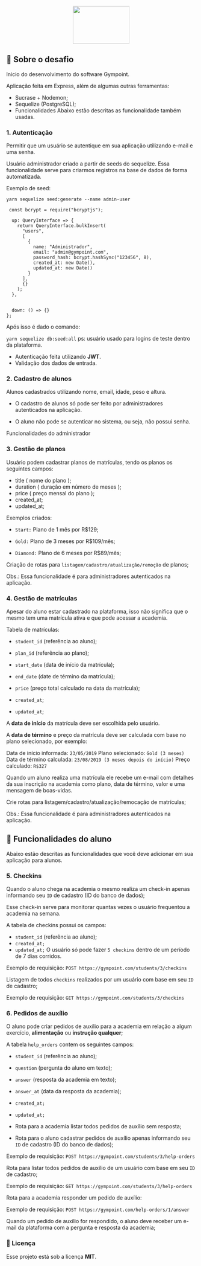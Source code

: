 <p align="center">
  <img width="150" height="100" src="https://github.com/Rocketseat/bootcamp-gostack-desafio-03/raw/master/.github/logo.png">
</p>   
 
 ## :open_file_folder: Sobre o desafio
Inicio do desenvolvimento do software Gympoint.

Aplicação feita em Express, além de algumas outras ferramentas:

* Sucrase + Nodemon;
* Sequelize (PostgreSQL);
* Funcionalidades
Abaixo estão descritas as funcionalidade também usadas.

### 1. Autenticação
Permitir que um usuário se autentique em sua aplicação utilizando e-mail e uma senha.

Usuário administrador criado a partir de seeds do sequelize. Essa funcionalidade serve para criarmos registros na base de dados de forma automatizada.

Exemplo de seed:

``yarn sequelize seed:generate --name admin-user``


`` const bcrypt = require("bcryptjs");``

``` module.exports = {
  up: QueryInterface => {
    return QueryInterface.bulkInsert(
      "users",
      [
        {
          name: "Administrador",
          email: "admin@gympoint.com",
          password_hash: bcrypt.hashSync("123456", 8),
          created_at: new Date(),
          updated_at: new Date()
        }
      ],
      {}
    );
  },


  down: () => {}
}; 
```

Após isso é dado o comando:

``yarn sequelize db:seed:all``
ps: usuário usado para logins de teste dentro da plataforma.

* Autenticação feita utilizando **JWT**.
* Validação dos dados de entrada.

### 2. Cadastro de alunos
Alunos cadastrados utilizando nome, email, idade, peso e altura.

* O cadastro de alunos só pode ser feito por administradores autenticados na aplicação.

* O aluno não pode se autenticar no sistema, ou seja, não possui senha.


Funcionalidades do administrador

### 3. Gestão de planos

Usuário podem cadastrar planos de matrículas, tendo os planos os seguintes campos: 

* title ( nome do plano );
* duration ( duração em número de meses );
* price ( preço mensal do plano );
* created_at;
* updated_at;

Exemplos criados:

* `Start:` Plano de 1 mês por R$129; 

* `Gold:` Plano de 3 meses por R$109/mês; 

* `Diamond:` Plano de 6 meses por R$89/mês;  

Criação de rotas para `listagem/cadastro/atualização/remoção` de planos;

Obs.: Essa funcionalidade é para administradores autenticados na aplicação.


### 4. Gestão de matrículas
Apesar do aluno estar cadastrado na plataforma, isso não significa que o mesmo tem uma matrícula ativa e que pode acessar a academia.

Tabela de matrículas:

* `student_id` (referência ao aluno);  

* `plan_id` (referência ao plano);  

* `start_date` (data de início da matrícula);  

* `end_date` (date de término da matrícula);  

* `price` (preço total calculado na data da matrícula);  

* `created_at`;  

* `updated_at`;  

A **data de início** da matrícula deve ser escolhida pelo usuário.

A **data de término** e preço da matrícula deve ser calculada com base no plano selecionado, por exemplo:

Data de início informada: `23/05/2019` Plano selecionado: `Gold (3 meses)` Data de término calculada: `23/08/2019 (3 meses depois do início)` Preço calculado: `R$327`

Quando um aluno realiza uma matrícula ele recebe um e-mail com detalhes da sua inscrição na academia como plano, data de término, valor e uma mensagem de boas-vidas.

Crie rotas para listagem/cadastro/atualização/remocação de matrículas;

Obs.: Essa funcionalidade é para administradores autenticados na aplicação.


## :page_with_curl: Funcionalidades do aluno
Abaixo estão descritas as funcionalidades que você deve adicionar em sua aplicação para alunos.

### 5. Checkins
Quando o aluno chega na academia o mesmo realiza um check-in apenas informando seu `ID` de cadastro (ID do banco de dados);

Esse check-in serve para monitorar quantas vezes o usuário frequentou a academia na semana.

A tabela de checkins possui os campos:

* `student_id` (referência ao aluno);
* `created_at;`
* `updated_at;`
O usuário só pode fazer `5 checkins` dentro de um período de 7 dias corridos.

Exemplo de requisição: `POST https://gympoint.com/students/3/checkins`

Listagem de todos `checkins` realizados por um usuário com base em seu `ID` de cadastro;

Exemplo de requisição: `GET https://gympoint.com/students/3/checkins`

### 6. Pedidos de auxílio
O aluno pode criar pedidos de auxílio para a academia em relação a algum exercício, **alimentação** ou **instrução qualquer**;

A tabela `help_orders` contem os seguintes campos:

* `student_id` (referência ao aluno);
* `question` (pergunta do aluno em texto);
* `answer` (resposta da academia em texto);
* `answer_at` (data da resposta da academia);
* `created_at;`
* `updated_at;`

* Rota para a academia listar todos pedidos de auxílio sem resposta;

* Rota para o aluno cadastrar pedidos de auxílio apenas informando seu `ID` de cadastro (ID do banco de dados);

Exemplo de requisição: `POST https://gympoint.com/students/3/help-orders`

Rota para listar todos pedidos de auxílio de um usuário com base em seu `ID` de cadastro;

Exemplo de requisição: `GET https://gympoint.com/students/3/help-orders`

Rota para a academia responder um pedido de auxílio:

Exemplo de requisição: `POST https://gympoint.com/help-orders/1/answer`

Quando um pedido de auxílio for respondido, o aluno deve receber um e-mail da plataforma com a pergunta e resposta da academia;

### 📝 Licença
Esse projeto está sob a licença **MIT**.
